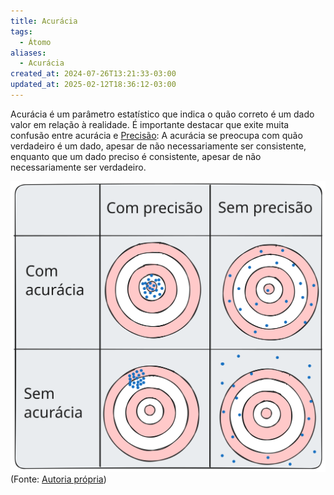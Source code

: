 ```yaml
---
title: Acurácia
tags:
  - Átomo
aliases:
  - Acurácia
created_at: 2024-07-26T13:21:33-03:00
updated_at: 2025-02-12T18:36:12-03:00
---
```


Acurácia é um parâmetro estatístico que indica o quão correto é um dado valor em relação à realidade. É importante destacar que exite muita confusão entre acurácia e [Precisão](Precisão.md): A acurácia se preocupa com quão verdadeiro é um dado, apesar de não necessariamente ser consistente, enquanto que um dado preciso é consistente, apesar de não necessariamente ser verdadeiro.

![2024-07-19-precisao_acuracia.excalidraw](../../../../../excalidraw/2024/07/2024-07-19-precisao_acuracia.excalidraw.svg)
(Fonte: [Autoria própria](../../../../../excalidraw/2024/07/2024-07-19-precisao_acuracia.excalidraw.md))